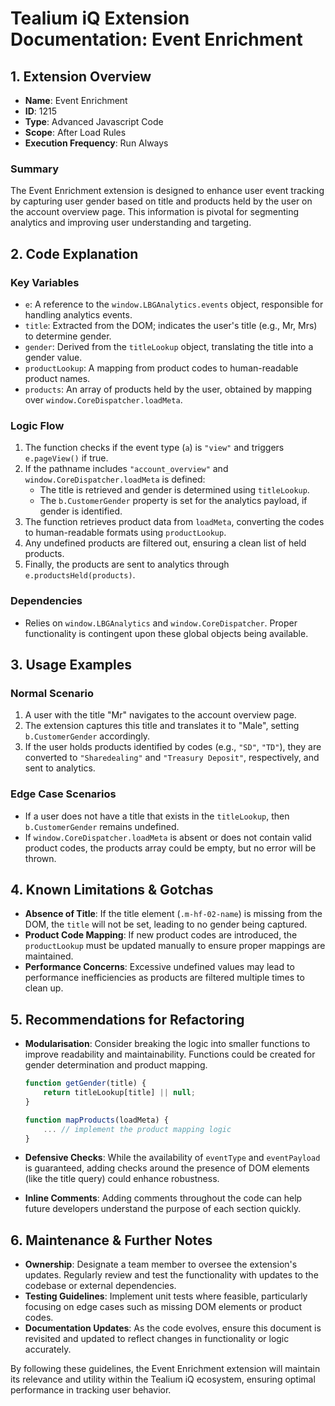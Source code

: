 # Tealium iQ Extension Documentation: Event Enrichment

## 1. Extension Overview

- **Name**: Event Enrichment
- **ID**: 1215
- **Type**: Advanced Javascript Code
- **Scope**: After Load Rules
- **Execution Frequency**: Run Always

### Summary
The Event Enrichment extension is designed to enhance user event tracking by capturing user gender based on title and products held by the user on the account overview page. This information is pivotal for segmenting analytics and improving user understanding and targeting.

## 2. Code Explanation

### Key Variables
- `e`: A reference to the `window.LBGAnalytics.events` object, responsible for handling analytics events.
- `title`: Extracted from the DOM; indicates the user's title (e.g., Mr, Mrs) to determine gender.
- `gender`: Derived from the `titleLookup` object, translating the title into a gender value.
- `productLookup`: A mapping from product codes to human-readable product names.
- `products`: An array of products held by the user, obtained by mapping over `window.CoreDispatcher.loadMeta`.

### Logic Flow
1. The function checks if the event type (`a`) is `"view"` and triggers `e.pageView()` if true.
2. If the pathname includes `"account_overview"` and `window.CoreDispatcher.loadMeta` is defined:
   - The title is retrieved and gender is determined using `titleLookup`.
   - The `b.CustomerGender` property is set for the analytics payload, if gender is identified.
3. The function retrieves product data from `loadMeta`, converting the codes to human-readable formats using `productLookup`.
4. Any undefined products are filtered out, ensuring a clean list of held products.
5. Finally, the products are sent to analytics through `e.productsHeld(products)`.

### Dependencies
- Relies on `window.LBGAnalytics` and `window.CoreDispatcher`. Proper functionality is contingent upon these global objects being available.

## 3. Usage Examples

### Normal Scenario
1. A user with the title "Mr" navigates to the account overview page.
2. The extension captures this title and translates it to "Male", setting `b.CustomerGender` accordingly.
3. If the user holds products identified by codes (e.g., `"SD"`, `"TD"`), they are converted to `"Sharedealing"` and `"Treasury Deposit"`, respectively, and sent to analytics.

### Edge Case Scenarios
- If a user does not have a title that exists in the `titleLookup`, then `b.CustomerGender` remains undefined.
- If `window.CoreDispatcher.loadMeta` is absent or does not contain valid product codes, the products array could be empty, but no error will be thrown.

## 4. Known Limitations & Gotchas

- **Absence of Title**: If the title element (`.m-hf-02-name`) is missing from the DOM, the `title` will not be set, leading to no gender being captured.
- **Product Code Mapping**: If new product codes are introduced, the `productLookup` must be updated manually to ensure proper mappings are maintained.
- **Performance Concerns**: Excessive undefined values may lead to performance inefficiencies as products are filtered multiple times to clean up.

## 5. Recommendations for Refactoring

- **Modularisation**: Consider breaking the logic into smaller functions to improve readability and maintainability. Functions could be created for gender determination and product mapping.
  
  ```javascript
  function getGender(title) {
      return titleLookup[title] || null;
  }
  
  function mapProducts(loadMeta) {
      ... // implement the product mapping logic
  }
  ```

- **Defensive Checks**: While the availability of `eventType` and `eventPayload` is guaranteed, adding checks around the presence of DOM elements (like the title query) could enhance robustness.
- **Inline Comments**: Adding comments throughout the code can help future developers understand the purpose of each section quickly.

## 6. Maintenance & Further Notes

- **Ownership**: Designate a team member to oversee the extension's updates. Regularly review and test the functionality with updates to the codebase or external dependencies.
- **Testing Guidelines**: Implement unit tests where feasible, particularly focusing on edge cases such as missing DOM elements or product codes.
- **Documentation Updates**: As the code evolves, ensure this document is revisited and updated to reflect changes in functionality or logic accurately.

By following these guidelines, the Event Enrichment extension will maintain its relevance and utility within the Tealium iQ ecosystem, ensuring optimal performance in tracking user behavior.
